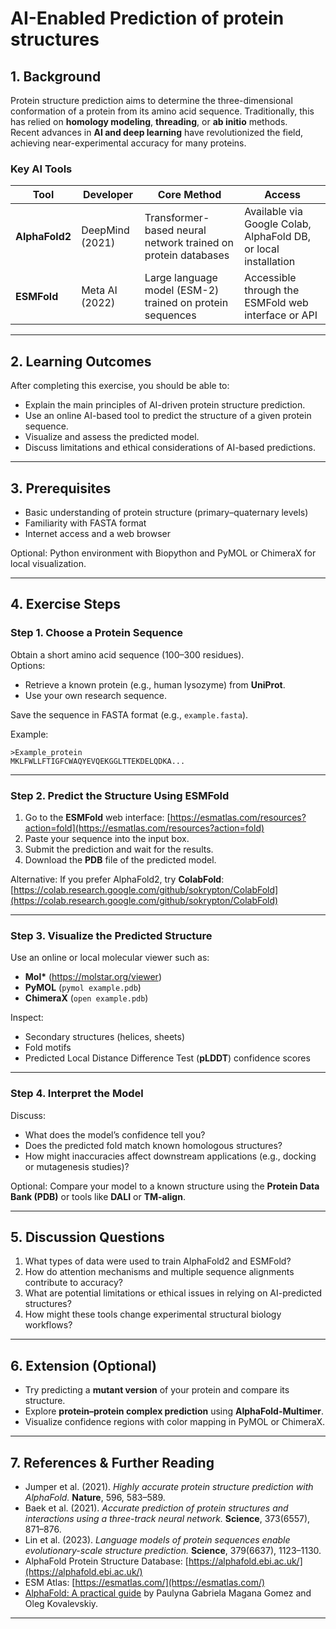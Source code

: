 
# AI-Enabled Prediction of protein structures


## 1. Background

Protein structure prediction aims to determine the three-dimensional conformation of a protein from its amino acid sequence. Traditionally, this has relied on **homology modeling**, **threading**, or **ab initio** methods.  
Recent advances in **AI and deep learning** have revolutionized the field, achieving near-experimental accuracy for many proteins.

### Key AI Tools

| Tool | Developer | Core Method | Access |
|------|------------|-------------|--------|
| **AlphaFold2** | DeepMind (2021) | Transformer-based neural network trained on protein databases | Available via Google Colab, AlphaFold DB, or local installation |
| **ESMFold** | Meta AI (2022) | Large language model (ESM-2) trained on protein sequences | Accessible through the ESMFold web interface or API |

---

## 2. Learning Outcomes

After completing this exercise, you should be able to:

- Explain the main principles of AI-driven protein structure prediction.
- Use an online AI-based tool to predict the structure of a given protein sequence.
- Visualize and assess the predicted model.
- Discuss limitations and ethical considerations of AI-based predictions.

---

## 3. Prerequisites

- Basic understanding of protein structure (primary–quaternary levels)
- Familiarity with FASTA format
- Internet access and a web browser

Optional: Python environment with Biopython and PyMOL or ChimeraX for local visualization.

---

## 4. Exercise Steps

### Step 1. Choose a Protein Sequence

Obtain a short amino acid sequence (100–300 residues).  
Options:
- Retrieve a known protein (e.g., human lysozyme) from **UniProt**.
- Use your own research sequence.

Save the sequence in FASTA format (e.g., `example.fasta`).

Example:

```
>Example_protein
MKLFWLLFTIGFCWAQYEVQEKGGLTTEKDELQDKA...
```


---

### Step 2. Predict the Structure Using ESMFold

1. Go to the **ESMFold** web interface: [https://esmatlas.com/resources?action=fold](https://esmatlas.com/resources?action=fold)
2. Paste your sequence into the input box.
3. Submit the prediction and wait for the results.
4. Download the **PDB** file of the predicted model.

Alternative: If you prefer AlphaFold2, try **ColabFold**:  
[https://colab.research.google.com/github/sokrypton/ColabFold](https://colab.research.google.com/github/sokrypton/ColabFold)

---

### Step 3. Visualize the Predicted Structure

Use an online or local molecular viewer such as:

- **Mol\*** (https://molstar.org/viewer)
- **PyMOL** (`pymol example.pdb`)
- **ChimeraX** (`open example.pdb`)

Inspect:
- Secondary structures (helices, sheets)
- Fold motifs
- Predicted Local Distance Difference Test (**pLDDT**) confidence scores

---

### Step 4. Interpret the Model

Discuss:
- What does the model’s confidence tell you?
- Does the predicted fold match known homologous structures?
- How might inaccuracies affect downstream applications (e.g., docking or mutagenesis studies)?

Optional: Compare your model to a known structure using the **Protein Data Bank (PDB)** or tools like **DALI** or **TM-align**.

---

## 5. Discussion Questions

1. What types of data were used to train AlphaFold2 and ESMFold?
2. How do attention mechanisms and multiple sequence alignments contribute to accuracy?
3. What are potential limitations or ethical issues in relying on AI-predicted structures?
4. How might these tools change experimental structural biology workflows?

---

## 6. Extension (Optional)

- Try predicting a **mutant version** of your protein and compare its structure.
- Explore **protein–protein complex prediction** using **AlphaFold-Multimer**.
- Visualize confidence regions with color mapping in PyMOL or ChimeraX.

---

## 7. References & Further Reading

- Jumper et al. (2021). *Highly accurate protein structure prediction with AlphaFold.* **Nature**, 596, 583–589.  
- Baek et al. (2021). *Accurate prediction of protein structures and interactions using a three-track neural network.* **Science**, 373(6557), 871–876.  
- Lin et al. (2023). *Language models of protein sequences enable evolutionary-scale structure prediction.* **Science**, 379(6637), 1123–1130.  
- AlphaFold Protein Structure Database: [https://alphafold.ebi.ac.uk/](https://alphafold.ebi.ac.uk/)  
- ESM Atlas: [https://esmatlas.com/](https://esmatlas.com/)
- [AlphaFold: A practical guide](https://www.ebi.ac.uk/training/online/courses/alphafold/accessing-and-predicting-protein-structures-with-alphafold/choosing-how-to-access-alphafold/) by Paulyna Gabriela Magana Gomez and Oleg Kovalevskiy.


---



